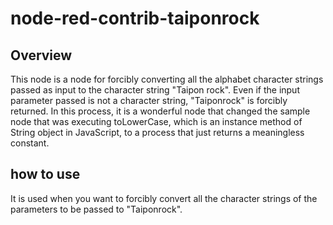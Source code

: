 # node-red-contrib-taiponrock
## Overview
This node is a node for forcibly converting all the alphabet character strings passed as input to the
character string "Taipon rock".
Even if the input parameter passed is not a character string, "Taiponrock" is forcibly returned.
In this process, it is a wonderful node that changed the sample node that was executing
toLowerCase, which is an instance method of String object in JavaScript, to a process that just returns
a meaningless constant.
## how to use
It is used when you want to forcibly convert all the character strings of the parameters to be passed
to "Taiponrock".